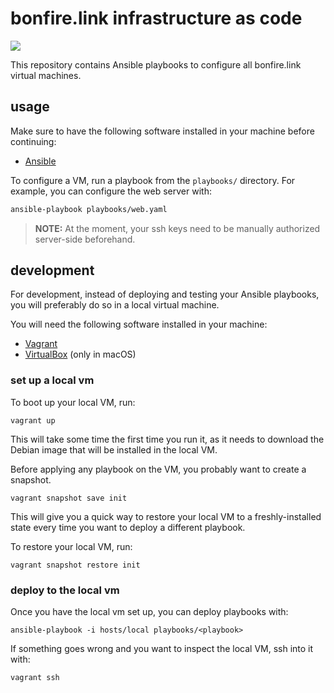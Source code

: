 # bonfire.link infrastructure as code

[![](https://github.com/bonfirelink/infrastructure/workflows/linting/badge.svg?branch=master)](https://github.com/bonfirelink/infrastructure/actions?query=workflow%3Alinting+branch%3Amaster)

This repository contains Ansible playbooks to configure all bonfire.link virtual machines.

## usage

Make sure to have the following software installed in your machine before continuing:
- [Ansible](https://docs.ansible.com/ansible/latest/installation_guide/intro_installation.html)

To configure a VM, run a playbook from the `playbooks/` directory. For example, you can configure the web server with:

```sh
ansible-playbook playbooks/web.yaml
```

> **NOTE:** At the moment, your ssh keys need to be manually authorized server-side beforehand.

## development

For development, instead of deploying and testing your Ansible playbooks, you will preferably do so in a local virtual machine.

You will need the following software installed in your machine:
- [Vagrant](https://www.vagrantup.com/)
- [VirtualBox](https://www.virtualbox.org/) (only in macOS)

### set up a local vm

To boot up your local VM, run:

```shell
vagrant up
```

This will take some time the first time you run it, as it needs to download the Debian image that will be installed in the local VM.

Before applying any playbook on the VM, you probably want to create a snapshot.

```shell
vagrant snapshot save init
```

This will give you a quick way to restore your local VM to a freshly-installed state every time you want to deploy a different playbook.

To restore your local VM, run:

```shell
vagrant snapshot restore init
```

### deploy to the local vm

Once you have the local vm set up, you can deploy playbooks with:

```shell
ansible-playbook -i hosts/local playbooks/<playbook>
```

If something goes wrong and you want to inspect the local VM, ssh into it with:

```shell
vagrant ssh
```
